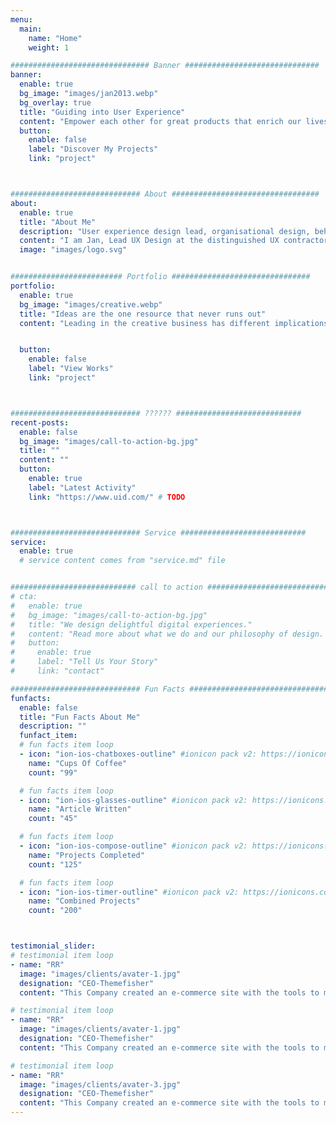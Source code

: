 ```yaml
---
menu:
  main:
    name: "Home"
    weight: 1

############################### Banner ##############################
banner:
  enable: true
  bg_image: "images/jan2013.webp"
  bg_overlay: true
  title: "Guiding into User Experience"
  content: "Empower each other for great products that enrich our lives"
  button:
    enable: false
    label: "Discover My Projects"
    link: "project"



############################# About #################################
about:
  enable: true
  title: "About Me"
  description: "User experience design lead, organisational design, behavioural design, and a little science communication."
  content: "I am Jan, Lead UX Design at the distinguished UX contractor [UID, Germany](https://www.uid.com). I lead in a large diversity projects. I support, teach and I empower. I support the growth of UX design capabilities in companies and establish the environment a user-centred approach needs to take full effect. The key is to understand the individual requirements of the projects, needs of my clients and their customers and user. Then adapt to it."
  image: "images/logo.svg"


######################### Portfolio ###############################
portfolio:
  enable: true
  bg_image: "images/creative.webp"
  title: "Ideas are the one resource that never runs out"
  content: "Leading in the creative business has different implications than what we are used to. Though - of course - creativity is affected by limited resources, it can even benefits from it. It has unique consequences. Ideas never run out. It is a resource with a surplus. You cannot handle it the same way you handle time and knowledge. That is why collaboration in the creation and innovation business can develop a completely different dynamic and challenges that require unobvious solutions."


  button:
    enable: false
    label: "View Works"
    link: "project"



############################# ?????? ############################
recent-posts:
  enable: false
  bg_image: "images/call-to-action-bg.jpg"
  title: ""
  content: "" 
  button:
    enable: true
    label: "Latest Activity"
    link: "https://www.uid.com/" # TODO



############################# Service ############################
service:
  enable: true
  # service content comes from "service.md" file


############################ call to action ###########################
# cta:
#   enable: true
#   bg_image: "images/call-to-action-bg.jpg"
#   title: "We design delightful digital experiences."
#   content: "Read more about what we do and our philosophy of design. Judge for yourself The work and results <br> we’ve achieved for other clients, and meet our highly experienced Team who just love to design."
#   button:
#     enable: true
#     label: "Tell Us Your Story"
#     link: "contact"

############################# Fun Facts ###############################
funfacts:
  enable: false
  title: "Fun Facts About Me"
  description: ""
  funfact_item:
  # fun facts item loop
  - icon: "ion-ios-chatboxes-outline" #ionicon pack v2: https://ionicons.com/v2/
    name: "Cups Of Coffee"
    count: "99"

  # fun facts item loop
  - icon: "ion-ios-glasses-outline" #ionicon pack v2: https://ionicons.com/v2/
    name: "Article Written"
    count: "45"

  # fun facts item loop
  - icon: "ion-ios-compose-outline" #ionicon pack v2: https://ionicons.com/v2/
    name: "Projects Completed"
    count: "125"

  # fun facts item loop
  - icon: "ion-ios-timer-outline" #ionicon pack v2: https://ionicons.com/v2/
    name: "Combined Projects"
    count: "200"



testimonial_slider:
# testimonial item loop
- name: "RR"
  image: "images/clients/avater-1.jpg"
  designation: "CEO-Themefisher"
  content: "This Company created an e-commerce site with the tools to make our business a success, with innovative ideas we feel that our site has unique elements that make us stand out from the crowd."

# testimonial item loop
- name: "RR"
  image: "images/clients/avater-1.jpg"
  designation: "CEO-Themefisher"
  content: "This Company created an e-commerce site with the tools to make our business a success, with innovative ideas we feel that our site has unique elements that make us stand out from the crowd."

# testimonial item loop
- name: "RR"
  image: "images/clients/avater-3.jpg"
  designation: "CEO-Themefisher"
  content: "This Company created an e-commerce site with the tools to make our business a success, with innovative ideas we feel that our site has unique elements that make us stand out from the crowd."
---
```


